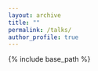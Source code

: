 ```yaml
---
layout: archive
title: ""
permalink: /talks/
author_profile: true
---
```


{% include base_path %}


